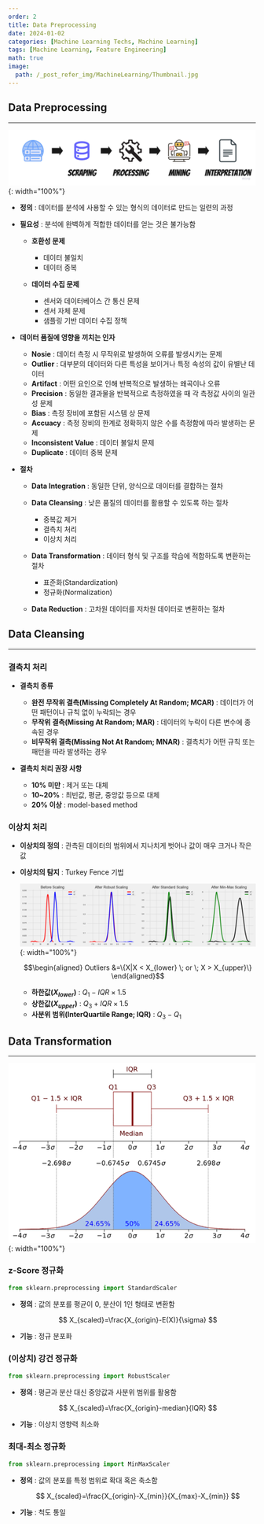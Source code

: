 ```yaml
---
order: 2
title: Data Preprocessing
date: 2024-01-02
categories: [Machine Learning Techs, Machine Learning]
tags: [Machine Learning, Feature Engineering]
math: true
image:
  path: /_post_refer_img/MachineLearning/Thumbnail.jpg
---
```


## Data Preprocessing
-----

![01](/_post_refer_img/MachineLearning/02-01.jpg){: width="100%"}

- **정의** : 데이터를 분석에 사용할 수 있는 형식의 데이터로 만드는 일련의 과정

- **필요성** : 분석에 완벽하게 적합한 데이터를 얻는 것은 불가능함
    - **호환성 문제**
        - 데이터 불일치
        - 데이터 중복

    - **데이터 수집 문제**
        - 센서와 데이터베이스 간 통신 문제
        - 센서 자체 문제
        - 샘플링 기반 데이터 수집 정책

- **데이터 품질에 영향을 끼치는 인자**
    - **Nosie** : 데이터 측정 시 무작위로 발생하여 오류를 발생시키는 문제
    - **Outlier** : 대부분의 데이터와 다른 특성을 보이거나 특정 속성의 값이 유별난 데이터
    - **Artifact** : 어떤 요인으로 인해 반복적으로 발생하는 왜곡이나 오류
    - **Precision** : 동일한 결과물을 반복적으로 측정하였을 때 각 측정값 사이의 일관성 문제
    - **Bias** : 측정 장비에 포함된 시스템 상 문제
    - **Accuacy** : 측정 장비의 한계로 정확하지 않은 수를 측정함에 따라 발생하는 문제
    - **Inconsistent Value** : 데이터 불일치 문제
    - **Duplicate** : 데이터 중복 문제

- **절차**
    - **Data Integration** : 동일한 단위, 양식으로 데이터를 결합하는 절차

    - **Data Cleansing** : 낮은 품질의 데이터를 활용할 수 있도록 하는 절차
        - 중복값 제거
        - 결측치 처리
        - 이상치 처리

    - **Data Transformation** : 데이터 형식 및 구조를 학습에 적합하도록 변환하는 절차
        - 표준화(Standardization)
        - 정규화(Normalization)

    - **Data Reduction** : 고차원 데이터를 저차원 데이터로 변환하는 절차

## Data Cleansing
-----

### 결측치 처리

- **결측치 종류**
    - **완전 무작위 결측(Missing Completely At Random; MCAR)** : 데이터가 어떤 패턴이나 규칙 없이 누락되는 경우
    - **무작위 결측(Missing At Random; MAR)** : 데이터의 누락이 다른 변수에 종속된 경우
    - **비무작위 결측(Missing Not At Random; MNAR)** : 결측치가 어떤 규칙 또는 패턴을 따라 발생하는 경우

- **결측치 처리 권장 사항**
    - **10% 미만** : 제거 또는 대체
    - **10~20%** : 최빈값, 평균, 중앙값 등으로 대체
    - **20% 이상** : model-based method

### 이상치 처리

- **이상치의 정의** : 관측된 데이터의 범위에서 지나치게 벗어나 값이 매우 크거나 작은 값

- **이상치의 탐지** : Turkey Fence 기법

    ![02](/_post_refer_img/MachineLearning/02-02.png){: width="100%"}

    $$\begin{aligned}
    Outliers
    &=\{X|X < X_{lower} \; or \; X > X_{upper}\}
    \end{aligned}$$

    - **하한값($X_{lower}$)** : $Q_1-IQR \times 1.5$
    - **상한값($X_{upper}$)** : $Q_3+IQR \times 1.5$
    - **사분위 범위(InterQuartile Range; IQR)** : $Q_3 - Q_1$

## Data Transformation
-----

![03](/_post_refer_img/MachineLearning/02-03.png){: width="100%"}

### z-Score 정규화

```python
from sklearn.preprocessing import StandardScaler
```

- **정의** : 값의 분포를 평균이 0, 분산이 1인 형태로 변환함

    $$
    X_{scaled}=\frac{X_{origin}-E(X)}{\sigma}
    $$

- **기능** : 정규 분포화

### (이상치) 강건 정규화

```python
from sklearn.preprocessing import RobustScaler
```

- **정의** : 평균과 분산 대신 중앙값과 사분위 범위를 활용함

    $$
    X_{scaled}=\frac{X_{origin}-median}{IQR}
    $$

- **기능** : 이상치 영향력 최소화

### 최대-최소 정규화

```python
from sklearn.preprocessing import MinMaxScaler
```

- **정의** : 값의 분포를 특정 범위로 확대 혹은 축소함

    $$
    X_{scaled}=\frac{X_{origin}-X_{min}}{X_{max}-X_{min}}
    $$

- **기능** : 척도 통일